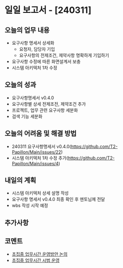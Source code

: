 # 일일 보고서 - [240311]

## 오늘의 업무 내용
- 요구사항 명세서 상세화
    - 요청자, 담당자 기입
    - 요구사항의 전제조건, 제약사항 명확하게 기입하기
- 요구사항 수정에 따른 화면설계서 보충
- 시스템 아키텍처 1차 수정

## 오늘의 성과
- 요구사항명세서 v0.4.0
 - 요구사항별 상세 전제조전, 제약조건 추가 
 - 프로젝트, 업무 관련 요구사항 세분화
 - 검색 기능 세분화

## 오늘의 어려움 및 해결 방법
- 240311 요구사항명세서 v0.4.0(https://github.com/T2-Papillon/Main/issues/22)
- 시스템 아키텍처 1차 수정 추가(https://github.com/T2-Papillon/Main/issues/4)

## 내일의 계획
- 시스템 아키텍처 상세 설명 작성
- 요구사항 명세서 v0.4.0 최종 확인 후 멘토님께 전달
- wbs 작성 시작 예정

## 추가사항


## 코멘트
- [초집중 업무시간 운영방안 논의](https://github.com/beyond-sw-camp/beyond-sw-camp-be01_last-dance/issues/66)
- [초집중 업무시간 시범 운영](https://github.com/beyond-sw-camp/beyond-sw-camp-be01_last-dance/issues/67) 
